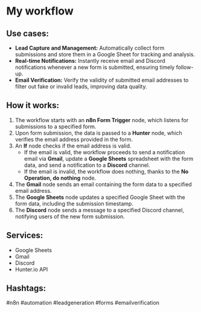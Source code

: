 # My workflow

## Use cases:
- **Lead Capture and Management:** Automatically collect form submissions and store them in a Google Sheet for tracking and analysis.
- **Real-time Notifications:** Instantly receive email and Discord notifications whenever a new form is submitted, ensuring timely follow-up.
- **Email Verification:** Verify the validity of submitted email addresses to filter out fake or invalid leads, improving data quality.

## How it works:
1.  The workflow starts with an **n8n Form Trigger** node, which listens for submissions to a specified form.
2.  Upon form submission, the data is passed to a **Hunter** node, which verifies the email address provided in the form.
3.  An **If** node checks if the email address is valid.
    *   If the email is valid, the workflow proceeds to send a notification email via **Gmail**, update a **Google Sheets** spreadsheet with the form data, and send a notification to a **Discord** channel.
    *   If the email is invalid, the workflow does nothing, thanks to the **No Operation, do nothing** node.
4.  The **Gmail** node sends an email containing the form data to a specified email address.
5.  The **Google Sheets** node updates a specified Google Sheet with the form data, including the submission timestamp.
6.  The **Discord** node sends a message to a specified Discord channel, notifying users of the new form submission.

## Services:
- Google Sheets
- Gmail
- Discord
- Hunter.io API

## Hashtags:
#n8n #automation #leadgeneration #forms #emailverification
